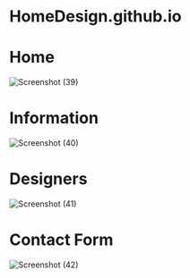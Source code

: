 # HomeDesign.github.io

# Home
![Screenshot (39)](https://user-images.githubusercontent.com/66728015/134507437-3e7ca1aa-01fa-4809-bad7-f12539c1ac00.png)

# Information
![Screenshot (40)](https://user-images.githubusercontent.com/66728015/134507583-f58c9621-85ed-45c7-8f9b-052e4dcc3302.png)

# Designers
![Screenshot (41)](https://user-images.githubusercontent.com/66728015/134507606-332c9104-c749-46b1-bb7e-b52332cff922.png)

# Contact Form
![Screenshot (42)](https://user-images.githubusercontent.com/66728015/134507614-40c50ea7-8787-4e44-8045-8b1f28c21eef.png)

